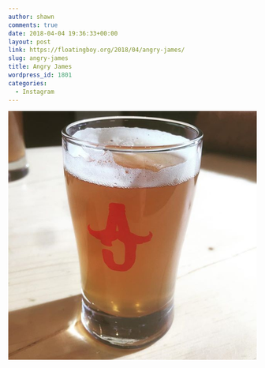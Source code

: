 ```yaml
---
author: shawn
comments: true
date: 2018-04-04 19:36:33+00:00
layout: post
link: https://floatingboy.org/2018/04/angry-james/
slug: angry-james
title: Angry James
wordpress_id: 1801
categories:
  - Instagram
---
```


[![Angry James](/assets/media/2018/04/29404370_216845775536076_4208674097283989504_n.jpg)](/assets/media/2018/04/29404370_216845775536076_4208674097283989504_n.jpg)

